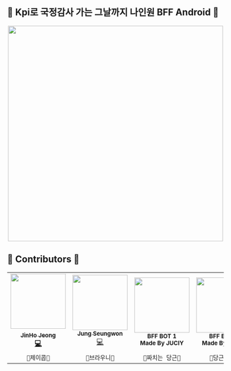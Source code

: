 ## 💚 Kpi로 국정감사 가는 그날까지 나인원 BFF Android 💚

<div align="center">
  <p align="center">
    <img src="https://github.com/YAPP-Github/24th-App-Team-1-Android/assets/77484719/cfa35f86-a573-4b75-b1db-5ec513035693", height="500" />
  </p>
</div>

## 🌱 Contributors 🌱
<table>
  <tr>
    <td align="center"><a href="http://github.com/jeongjaino"><img src="https://avatars.githubusercontent.com/u/77484719?v=4" width="128px;" alt=""/><br /><sub><b>JinHo Jeong</sub></a><br /><a href="https://github.com/YAPP-Github/24th-App-Team-1-Android/commits/main?author=jeongjaino" title="Code">💻</a></td>
    <td align="center"><a href="https://github.com/flash159483"><img src="https://avatars.githubusercontent.com/u/123813671?v=4" width="128px;" alt=""/><br /><sub><b>Jung Seungwon</b></sub></a><br /><a href="https://github.com/YAPP-Github/24th-App-Team-1-Android/commits/main?author=flash159483" title="Code">💻</a></td>
    <td align="center"><img src="https://github.com/YAPP-Github/24th-App-Team-1-Android/assets/77484719/885117e7-5809-4630-9f37-ede855cdc8c8" width="128px;" alt=""/><br /><sub><b>BFF BOT 1</b></sub><br /><sub><b>Made By JUCIY</b></b></sub></td>
    <td align="center"><img src="https://github.com/YAPP-Github/24th-App-Team-1-Android/assets/77484719/611fc015-8f91-4645-90c9-2ae9e86d9e7b" width="128px;" alt=""/><br /><sub><b>BFF BOT 2</b></sub><br /><sub><b>Made By JUCIY</b></b></sub></td>
  </tr>
  <tr>
    <td align="center"><code>🍻제이콥🍻</td>
    <td align="center"><code>🍩브라우니🍩</td>
    <td align="center"><code>🥕짜치는 당근🥕</td>
    <td align="center"><code>🥕당근워크👟</td>
  </tr>
</table>

